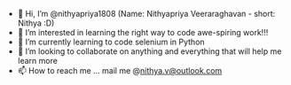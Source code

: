 - 👋 Hi, I’m @nithyapriya1808 (Name: Nithyapriya Veeraraghavan - short: Nithya :D) 
- 👀 I’m interested in learning the right way to code awe-spiring work!!!
- 🌱 I’m currently learning to code selenium in Python 
- 💞️ I’m looking to collaborate on anything and everything that will help me learn more
- 📫 How to reach me ... mail me @nithya.v@outlook.com

<!---
nithyapriya1808/nithyapriya1808 is a ✨ special ✨ repository because its `README.md` (this file) appears on your GitHub profile.
You can click the Preview link to take a look at your changes.
--->
